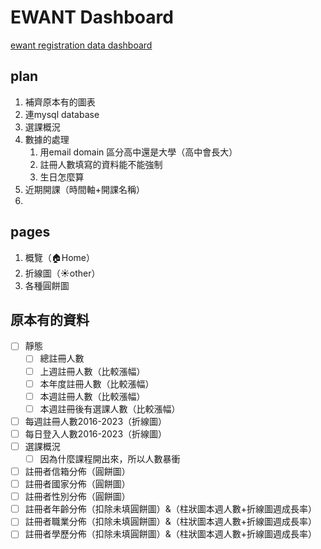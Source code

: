 # EWANT Dashboard

[ewant registration data dashboard](https://ewant-dashboard.streamlit.app/)

## plan

1. 補齊原本有的圖表
2. 連mysql database
3. 選課概況
3. 數據的處理
    1. 用email domain 區分高中還是大學（高中會長大）
    2. 註冊人數填寫的資料能不能強制
    3. 生日怎麼算
4. 近期開課（時間軸+開課名稱）
5. 

## pages
1. 概覽（🏠Home）
2. 折線圖（☀️other）
3. 各種圓餅圖


## 原本有的資料
* [ ] 靜態
    * [ ] 總註冊人數
    * [ ] 上週註冊人數（比較漲幅）
    * [ ] 本年度註冊人數（比較漲幅）
    * [ ] 本週註冊人數（比較漲幅）
    * [ ] 本週註冊後有選課人數（比較漲幅）
* [ ] 每週註冊人數2016-2023（折線圖）
* [ ] 每日登入人數2016-2023（折線圖） 
* [ ] 選課概況
    * [ ] 因為什麼課程開出來，所以人數暴衝
* [ ] 註冊者信箱分佈（圓餅圖）
* [ ] 註冊者國家分佈（圓餅圖）
* [ ] 註冊者性別分佈（圓餅圖）
* [ ] 註冊者年齡分佈（扣除未填圓餅圖）&（柱狀圖本週人數+折線圖週成長率）
* [ ] 註冊者職業分佈（扣除未填圓餅圖）&（柱狀圖本週人數+折線圖週成長率）
* [ ] 註冊者學歷分佈（扣除未填圓餅圖）&（柱狀圖本週人數+折線圖週成長率）
